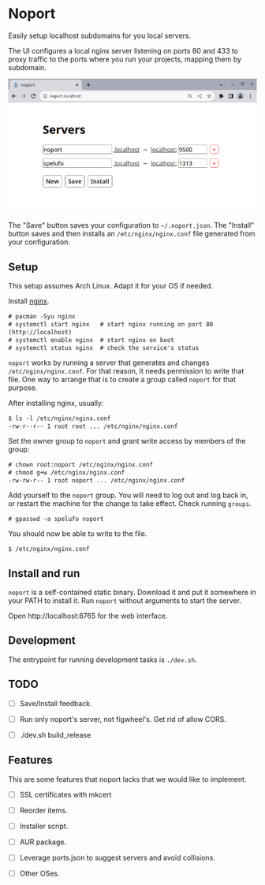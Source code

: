 # Noport

Easily setup localhost subdomains for you local servers.

The UI configures a local nginx server listening on ports 80 and 433 to proxy
traffic to the ports where you run your projects, mapping them by subdomain.

![Noport UI](resources/public/images/noport_ui.png)

The "Save" button saves your configuration to `~/.noport.json`.
The "Install" button saves and then installs an `/etc/nginx/nginx.conf` file
generated from your configuration.


## Setup

This setup assumes Arch Linux. Adapt it for your OS if needed.

Install [nginx](https://wiki.archlinux.org/title/Nginx).
```
# pacman -Syu nginx
# systemctl start nginx   # start nginx running on port 80 (http://localhost)
# systemctl enable nginx  # start nginx on boot
# systemctl status nginx  # check the service's status
```

`noport` works by running a server that generates and changes `/etc/nginx/nginx.conf`.
For that reason, it needs permission to write that file. One way to arrange that
is to create a group called `noport` for that purpose.

After installing nginx, usually:
```
$ ls -l /etc/nginx/nginx.conf
-rw-r--r-- 1 root root ... /etc/nginx/nginx.conf
```

Set the owner group to `noport` and grant write access by members of the group:
```
# chown root:noport /etc/nginx/nginx.conf
# chmod g+w /etc/nginx/nginx.conf
-rw-rw-r-- 1 root noport ... /etc/nginx/nginx.conf
```

Add yourself to the `noport` group. You will need to log out and log back in,
or restart the machine for the change to take effect. Check running `groups`.
```
# gpasswd -a spelufo noport
```

You should now be able to write to the file.
```
$ /etc/nginx/nginx.conf
```


## Install and run

`noport` is a self-contained static binary. Download it and put it somewhere in
your PATH to install it. Run `noport` without arguments to start the server.

Open http://localhost:8765 for the web interface.


## Development

The entrypoint for running development tasks is `./dev.sh`.


## TODO

* [ ] Save/Install feedback.
* [ ] Run only noport's server, not figwheel's. Get rid of allow CORS.
* [ ] ./dev.sh build_release


## Features

This are some features that noport lacks that we would like to implement.

* [ ] SSL certificates with mkcert
* [ ] Reorder items.
* [ ] Installer script.
* [ ] AUR package.
* [ ] Leverage ports.json to suggest servers and avoid collisions.
* [ ] Other OSes.

